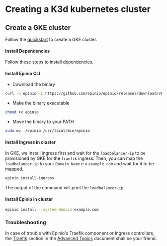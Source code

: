 # Creating a K3d kubernetes cluster

## Create a GKE cluster

Follow the [quickstart](https://cloud.google.com/kubernetes-engine/docs/quickstart) to create a GKE cluster.

#### Install Dependencies 

Follow these [steps](./install_dependencies.md) to install dependencies.

#### Install Epinio CLI

* Download the binary

```bash
curl -o epinio -L https://github.com/epinio/epinio/releases/download/v0.0.18/epinio-linux-amd64
```

* Make the binary executable

```bash
chmod +x epinio
```

* Move the binary to your PATH

```bash
sudo mv ./epinio /usr/local/bin/epinio
```

#### Install Ingress in cluster

In GKE, we install ingress first and wait for the `loadbalancer-ip` to be provisioned by GKE for the `traefik` ingress. Then, you can map the `loadbalancer-ip` to your `Domain Name` e.x `example.com` and wait for it to be mapped.

```bash
epinio install-ingress
```

The output of the command will print the `loadbalancer-ip`.

#### Install Epinio in cluster

```bash
epinio install --system-domain example.com
```

### Troubleshooting 

In case of trouble with Epinio's Traefik component or Ingress controllers, the [Traefik](../explanations/advanced.md#traefik) section in the [Advanced Topics](../explanations/advanced.md) document shall be your friend.